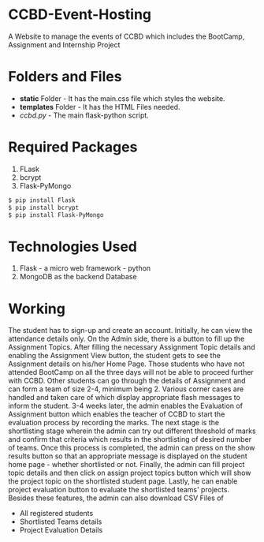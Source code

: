 # CCBD-Event-Hosting
A Website to manage the events of CCBD which includes the BootCamp, Assignment and Internship Project
# Folders and Files
- **static** Folder - It has the main.css file which styles the website.
- **templates** Folder - It has the HTML Files needed.
- *ccbd.py* - The main flask-python script.
# Required Packages
1. FLask
2. bcrypt
3. Flask-PyMongo
```sh
$ pip install Flask
$ pip install bcrypt
$ pip install Flask-PyMongo
```
# Technologies Used
1. Flask - a micro web framework - python
2. MongoDB as the backend Database
# Working
The student has to sign-up and create an account. Initially, he can view the attendance details only. On the Admin side, there is a button to fill up the Assignment Topics. After filling the necessary Assignment Topic details and enabling the Assignment View button, the student gets to see the Assignment details on his/her Home Page. Those students who have not attended BootCamp on all the three days will not be able to proceed further with CCBD. Other students can go through the details of Assignment and can form a team of size 2-4, minimum being 2. Various corner cases are handled and taken care of which display appropriate flash messages to inform the student. 3-4 weeks later, the admin enables the Evaluation of Assignment button which enables the teacher of CCBD to start the evaluation process by recording the marks. The next stage is the shortlisting stage wherein the admin can try out different threshold of marks and confirm that criteria which results in the shortlisting of desired number of teams. Once this process is completed, the admin can press on the show results button so that an appropriate message is displayed on the student home page - whether shortlisted or not. Finally, the admin can fill project topic details and then click on assign project topics button which will show the project topic on the shortlisted student page. Lastly, he can enable project evaluation button to evaluate the shortlisted teams' projects.
Besides these features, the admin can also download CSV Files of
- All registered students
- Shortlisted Teams details
- Project Evaluation Details

